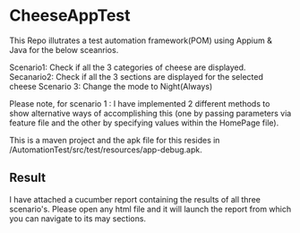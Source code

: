# CheeseAppTest

This Repo illutrates a test automation framework(POM) using Appium & Java for the below sceanrios. 

Scenario1: Check if all the 3 categories of cheese are displayed. 
Secanario2:  Check if all the 3 sections are displayed for the selected cheese 
Scenario 3: Change the mode to Night(Always)

Please note, for scenario 1 : I have implemented 2 different methods to show alternative ways of accomplishing this (one by passing parameters via feature file and the other by specifying values within the HomePage file). 

This is a maven project and the apk file for this resides in /AutomationTest/src/test/resources/app-debug.apk.

## Result

I have attached a cucumber report containing the results of all three scenario's. Please open any html file and it will launch the report from which you can navigate to its may sections. 
